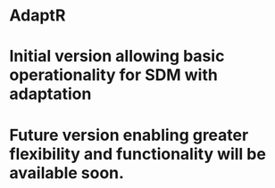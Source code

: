 # AdaptR
#
# Initial version allowing basic operationality for SDM with adaptation
#
# Future version enabling greater flexibility and functionality will be available soon.